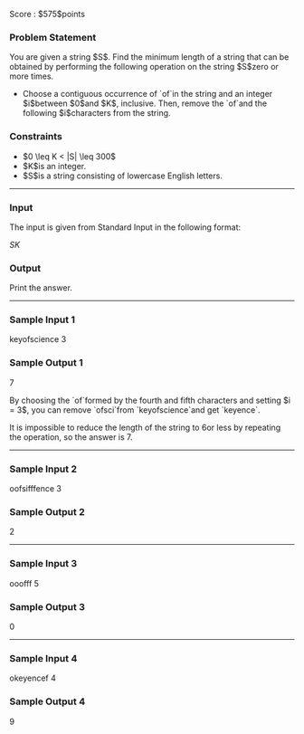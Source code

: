 
<div>

<span>

<span>

<p>
Score : $575$points
</p>

<div>

<section>

### **Problem Statement**

<p>
You are given a string $S$. Find the minimum length of a string that can be obtained by performing the following operation on the string $S$zero or more times.
</p>

<ul>

<li>
Choose a contiguous occurrence of `of`in the string and an integer $i$between $0$and $K$, inclusive. Then, remove the `of`and the following $i$characters from the string.
</li>

</ul>

</section>

</div>

<div>

<section>

### **Constraints**

<ul>

<li>
$0 \leq K < |S| \leq 300$
</li>

<li>
$K$is an integer.
</li>

<li>
$S$is a string consisting of lowercase English letters.
</li>

</ul>

</section>

</div>

---

<div>

<div>

<section>

### **Input**

<p>
The input is given from Standard Input in the following format:
</p>

<div>

$S$$K$
</div>

</section>

</div>

<div>

<section>

### **Output**

<p>
Print the answer.
</p>

</section>

</div>

</div>

---

<div>

<section>

### **Sample Input 1**

<div>

keyofscience
3

</div>

</section>

</div>

<div>

<section>

### **Sample Output 1**

<div>

7

</div>

<p>
By choosing the `of`formed by the fourth and fifth characters and setting $i = 3$, you can remove `ofsci`from `keyofscience`and get `keyence`.

It is impossible to reduce the length of the string to $6$or less by repeating the operation, so the answer is $7$.
</p>

</section>

</div>

---

<div>

<section>

### **Sample Input 2**

<div>

oofsifffence
3

</div>

</section>

</div>

<div>

<section>

### **Sample Output 2**

<div>

2

</div>

</section>

</div>

---

<div>

<section>

### **Sample Input 3**

<div>

ooofff
5

</div>

</section>

</div>

<div>

<section>

### **Sample Output 3**

<div>

0

</div>

</section>

</div>

---

<div>

<section>

### **Sample Input 4**

<div>

okeyencef
4

</div>

</section>

</div>

<div>

<section>

### **Sample Output 4**

<div>

9

</div>

</section>

</div>

</span>

</span>

</div>
